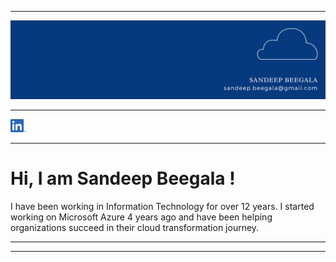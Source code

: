 -----------

<img src="https://github.com/sbeegala/sbeegala/blob/main/linkedin%20final%20banner.png"> <br>

----------------

[<img src="https://github.com/sbeegala/sbeegala/blob/main/LI-In-Bug.png" width="25">](www.linkedin.com/in/sandeep-beegala) <br>

---------

# Hi, I am Sandeep Beegala !

I have been working in Information Technology for over 12 years. I started working on Microsoft Azure 4 years ago and have been helping organizations succeed in their cloud transformation journey.

---------------



-----


